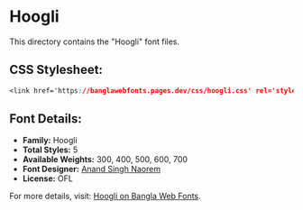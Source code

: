 # Hoogli

This directory contains the "Hoogli" font files.

## CSS Stylesheet:
```css
<link href='https://banglawebfonts.pages.dev/css/hoogli.css' rel='stylesheet'>
```

## Font Details:
- **Family:** Hoogli
- **Total Styles:** 5
- **Available Weights:** 300, 400, 500, 600, 700
- **Font Designer:** [Anand Singh Naorem](https://github.com/brandnewtype)
- **License:** OFL

For more details, visit: [Hoogli on Bangla Web Fonts](https://banglawebfonts.pages.dev/hoogli/#about).